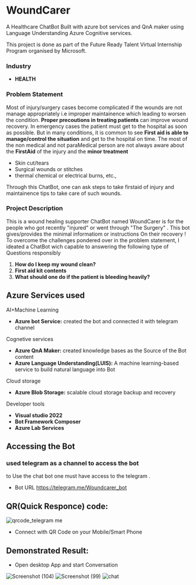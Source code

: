 
# WoundCarer 
A Healthcare ChatBot Built with azure bot services and QnA maker using Language Understanding Azure Cognitive services.

This project is done as part of the Future Ready Talent Virtual Internship Program organised by Microsoft.
### Industry

 * **HEALTH**

### Problem Statement
Most of injury/surgery cases become complicated if the wounds are not manage appropriately i.e improper maintainence which leading to worsen the condition. **Proper precoutions in treating patients** can improve wound recovery. In emergency cases the patient must get to the hospital as soon as possible. But in many conditions, it is common to see **First aid is able to manage/control the situation** and get to the hospital on time. The most of the non medical and not paraMedical person are not always aware about the **FirstAid** of the injury and the **minor treatment**

- Skin cut/tears
- Surgical wounds or stitches
- thermal chemical or electrical burns, etc.,

Through this ChatBot, one can ask steps to take firstaid of injury and maintainence tips to take care of such wounds.

### Project Description 
This is a wound healing supporter ChatBot named WoundCarer is for the people who got recently "injured" or went through "The Surgery" . This bot gives/provides the minimal informatiom or instructions On their recovery !
To overcome the challenges pondered over in the problem statement, I ideated a ChatBot wich capable to answering the following type of Questions responsibly
1. **How do I keep my wound clean?** 
2. **First aid kit contents** 
3. **What should one do if the patient is bleeding heavily?** 
## Azure Services used
AI+Machine Learning
* **Azure bot Service:** created the bot and connected it with telegram channel

Cognetive services
* **Azure QnA Maker:** created knowledge bases as the Source of the Bot content
* **Azure Language Understanding(LUIS):** A machine learning-based service to build natural language into Bot

Cloud storage

* **Azure Blob Storage:** scalable cloud storage backup and recovery

Developer tools

* **Visual studio 2022**
* **Bot Framework Composer**
* **Azure Lab Services**

## Accessing the Bot
### used **telegram** as a channel to access the bot
to Use the chat bot one must have access to the telegram  .
* Bot URL https://telegram.me/Woundcarer_bot

## QR(Quick Responce) code:
![qrcode_telegram me](https://user-images.githubusercontent.com/31448776/151077157-ca7aff98-39b2-426c-8ecd-1d44070ccf98.png)

* Connect with QR Code on your Mobile/Smart Phone
## Demonstrated Result:
* Open desktop App and start Conversation

![Screenshot (104)](https://user-images.githubusercontent.com/31448776/151077964-ef335763-5271-45e8-8f45-9fad6a596b65.png)
![Screenshot (99)](https://user-images.githubusercontent.com/31448776/151077476-090d2703-1f96-4686-98c5-b035402967bf.png)
![chat](https://user-images.githubusercontent.com/31448776/151075241-e57359fc-bb82-4cc8-8e81-55f91f6ffec7.png)

### 

